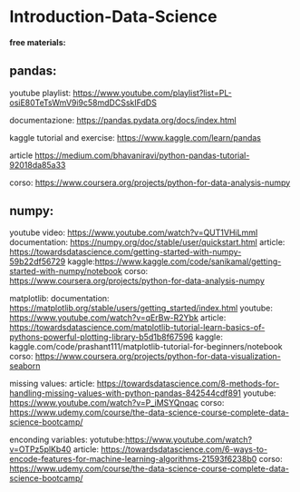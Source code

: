 # Introduction-Data-Science

#### free materials:

## pandas:
youtube playlist: https://www.youtube.com/playlist?list=PL-osiE80TeTsWmV9i9c58mdDCSskIFdDS

documentazione: https://pandas.pydata.org/docs/index.html

kaggle tutorial and exercise: https://www.kaggle.com/learn/pandas

article https://medium.com/bhavaniravi/python-pandas-tutorial-92018da85a33

corso: https://www.coursera.org/projects/python-for-data-analysis-numpy


## numpy:
youtube video: https://www.youtube.com/watch?v=QUT1VHiLmmI
documentation: https://numpy.org/doc/stable/user/quickstart.html
article: https://towardsdatascience.com/getting-started-with-numpy-59b22df56729
kaggle:https://www.kaggle.com/code/sanikamal/getting-started-with-numpy/notebook
corso: https://www.coursera.org/projects/python-for-data-analysis-numpy

matplotlib:
documentation: https://matplotlib.org/stable/users/getting_started/index.html
youtube: https://www.youtube.com/watch?v=qErBw-R2Ybk
article: https://towardsdatascience.com/matplotlib-tutorial-learn-basics-of-pythons-powerful-plotting-library-b5d1b8f67596
kaggle: kaggle.com/code/prashant111/matplotlib-tutorial-for-beginners/notebook
corso: https://www.coursera.org/projects/python-for-data-visualization-seaborn

missing values:
article: https://towardsdatascience.com/8-methods-for-handling-missing-values-with-python-pandas-842544cdf891
youtube: https://www.youtube.com/watch?v=P_iMSYQnqac
corso: https://www.udemy.com/course/the-data-science-course-complete-data-science-bootcamp/

enconding variables:
yotutube:https://www.youtube.com/watch?v=OTPz5plKb40
article: https://towardsdatascience.com/6-ways-to-encode-features-for-machine-learning-algorithms-21593f6238b0
corso: https://www.udemy.com/course/the-data-science-course-complete-data-science-bootcamp/
